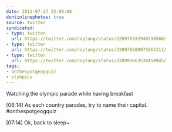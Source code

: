 ```yaml
---
date: 2012-07-27 22:09:08
dontinlinephotos: true
source: twitter
syndicated:
- type: twitter
  url: https://twitter.com/roytang/status/228975332940738560/
- type: twitter
  url: https://twitter.com/roytang/status/228976680075661312/
- type: twitter
  url: https://twitter.com/roytang/status/228991663530450945/
tags:
- onthespotgeogquiz
- olympics
---
```


Watching the olympic parade while having breakfast

<time>[06:14]</time> As each country parades, try to name their capital. #onthespotgeogquiz

<time>[07:14]</time> Ok, back to sleep~
